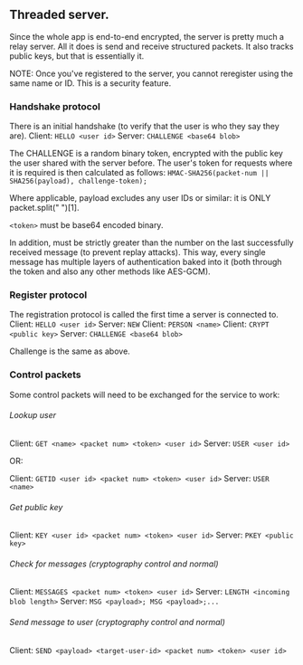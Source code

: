 ## Threaded server.
Since the whole app is end-to-end encrypted, the server is pretty much a relay server. All it does is send and receive structured packets.
It also tracks public keys, but that is essentially it.

NOTE: Once you've registered to the server, you cannot reregister using the same name or ID. This is a security feature.


### Handshake protocol
There is an initial handshake (to verify that the user is who they say they are).
Client: `HELLO <user id>`
Server: `CHALLENGE <base64 blob>`

The CHALLENGE is a random binary token, encrypted with the public key the user shared with the server before.
The user's token for requests where it is required is then calculated as follows:
`HMAC-SHA256(packet-num || SHA256(payload), challenge-token);`

Where applicable, payload excludes any user IDs or similar: it is ONLY packet.split(" ")[1].

`<token>` must be base64 encoded binary.

In addition, <packet num> must be strictly greater than the number on the last successfully received message (to prevent replay attacks).
This way, every single message has multiple layers of authentication baked into it (both through the token and also any other methods like AES-GCM).

### Register protocol
The registration protocol is called the first time a server is connected to.
Client: `HELLO <user id>`
Server: `NEW`
Client: `PERSON <name>`
Client: `CRYPT <public key>`
Server: `CHALLENGE <base64 blob>`

Challenge is the same as above.

### Control packets
Some control packets will need to be exchanged for the service to work:

###### Lookup user
Client: `GET <name> <packet num> <token> <user id>`
Server: `USER <user id>`

OR:

Client: `GETID <user id> <packet num> <token> <user id>`
Server: `USER <name>`

###### Get public key
Client: `KEY <user id> <packet num> <token> <user id>`
Server: `PKEY <public key>`

###### Check for messages (cryptography control and normal)
Client: `MESSAGES <packet num> <token> <user id>`
Server: `LENGTH <incoming blob length>`
Server: `MSG <payload>; MSG <payload>;...`

###### Send message to user (cryptography control and normal)
Client: `SEND <payload> <target-user-id> <packet num> <token> <user id>`